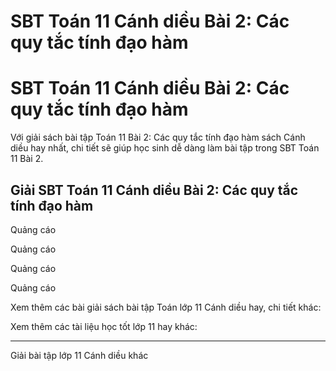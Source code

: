 # SBT Toán 11 Cánh diều Bài 2: Các quy tắc tính đạo hàm

# SBT Toán 11 Cánh diều Bài 2: Các quy tắc tính đạo hàm

Với giải sách bài tập Toán 11 Bài 2: Các quy tắc tính đạo hàm sách Cánh diều hay nhất, chi tiết sẽ giúp học sinh dễ dàng làm bài tập trong SBT Toán 11 Bài 2.

## Giải SBT Toán 11 Cánh diều Bài 2: Các quy tắc tính đạo hàm

Quảng cáo

Quảng cáo

Quảng cáo

Quảng cáo

Xem thêm các bài giải sách bài tập Toán lớp 11 Cánh diều hay, chi tiết khác:

Xem thêm các tài liệu học tốt lớp 11 hay khác:

* * *

Giải bài tập lớp 11 Cánh diều khác
